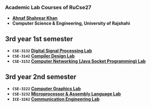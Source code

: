 ### Academic Lab Courses of RuCse27
- **[Ahnaf Shahrear Khan](https://github.com/ahnafshahrear)**
- **Computer Science & Engineering, University of Rajshahi**
  

## 3rd year 1st semester
- **`CSE-3132` [Digital Signal Processing Lab](https://github.com/ahnafshahrear/Digital-Signal-Processing-Lab)** 
- **`CSE-3142` [Compiler Design Lab](https://github.com/ahnafshahrear/Compiler-Design)**
- **`CSE-3152` [Computer Networking (Java Socket Programming) Lab](https://github.com/ahnafshahrear/Java-Socket-Programming)** 

## 3rd year 2nd semester
- **`CSE-3222` [Computer Graphics Lab](https://github.com/ahnafshahrear/Computer-Graphics-Lab)** 
- **`CSE-3232` [Microprocessor & Assembly Language Lab](https://github.com/ahnafshahrear/Microprocessor-And-Assembly-Language-Lab)**
- **`ICE-3262` [Communication Engineering Lab](https://github.com/ahnafshahrear/Communication-Engineering-Lab)** 
